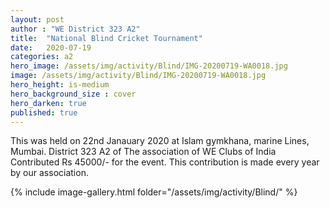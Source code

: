 ```yaml
---
layout: post
author : "WE District 323 A2"
title:  "National Blind Cricket Tournament"
date:   2020-07-19 
categories: a2
hero_image: /assets/img/activity/Blind/IMG-20200719-WA0018.jpg
image: /assets/img/activity/Blind/IMG-20200719-WA0018.jpg
hero_height: is-medium
hero_background_size : cover
hero_darken: true
published: true
---
```


This was held on 22nd Janauary 2020 at Islam gymkhana, marine Lines, Mumbai. District 323 A2 of The association of WE Clubs of India Contributed Rs 45000/- for the event. This contribution is made every year by our association.

{% include image-gallery.html folder="/assets/img/activity/Blind/" %}
